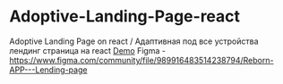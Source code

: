 # Adoptive-Landing-Page-react
Adoptive Landing Page on react / Адаптивная под все устройства лендинг страница на react
[Demo](https://fldanyt.github.io/Adoptive-Landing-Page-react/)
Figma - https://www.figma.com/community/file/989916483514238794/Reborn-APP---Lending-page
